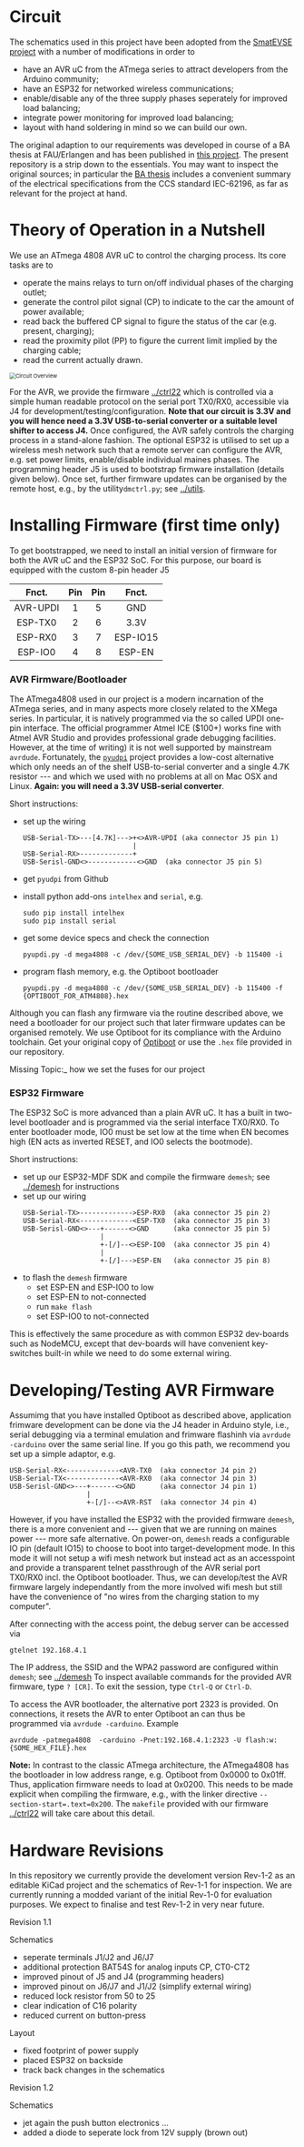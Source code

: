 Circuit
=======

The schematics used in this project have been adopted from the [SmatEVSE project](https://github.com/SmartEVSE) with a number of modifications in order to

- have an AVR uC from the ATmega series to attract developers from the Arduino community;
- have an ESP32 for networked wireless communications;
- enable/disable any of the three supply phases seperately for improved load balancing;
- integrate power monitoring for improved load balancing;
- layout with hand soldering in mind so we can build our own.

The original adaption to our requirements was developed in course of a BA thesis at FAU/Erlangen and has been published in [this project](https://github.com/dreadnomad/FGCCS-Ctrl22). The present repository is a strip down to the essentials. You may want to inspect the original sources; in particular the [BA thesis](https://github.com/dreadnomad/FGCCS-Ctrl22/blob/master/doc/Bachelorarbeit_Pascal_Thurnherr.pdf) includes a convenient summary of the electrical specifications from the CCS standard IEC-62196, as far as relevant for the project at hand.



# Theory of Operation in a Nutshell

We use an ATmega 4808 AVR uC to control the charging process. Its core tasks are to

- operate the mains relays to turn on/off individual phases of the charging outlet;
- generate the control pilot signal (CP) to indicate to the car the amount of power available;
- read back the buffered CP signal to figure the status of the car (e.g. present, charging);
- read the proximity pilot (PP) to figure the current limit implied by the charging cable;
- read the current actually drawn.    

<img src="../images/circuit.png" alt="Circuit Overview" style="zoom:67%;" />

For the AVR, we provide the firmware [../ctrl22](../ctrl22/) which is controlled via a simple human readable protocol on the serial port TX0/RX0, accessible via J4 for development/testing/configuration. **Note that our circuit is 3.3V and you will hence need a 3.3V USB-to-serial converter or a suitable level shifter to access J4.** Once configured, the AVR safely controls the charging process in a stand-alone fashion. The optional ESP32 is utilised to set up a wireless mesh network such that a remote server can configure the AVR, e.g. set power limits, enable/disable individual maines phases.  The programming header J5 is used to bootstrap firmware installation (details given below). Once set, further firmware updates can be organised by the remote host, e.g., by the utility`dmctrl.py`; see [../utils](../utils/). 



# Installing Firmware (first time only)

To get bootstrapped, we need to install an initial version of firmware for both the AVR uC and the ESP32 SoC. For this purpose, our board is equipped with the custom 8-pin header J5

| Fnct.    | Pin | Pin | Fnct.     |
|:--------:|:---:|:---:|:---------:|
| AVR-UPDI |  1  |  5  | GND       |
| ESP-TX0  |  2  |  6  | 3.3V      |
| ESP-RX0  |  3  |  7  | ESP-IO15  |
| ESP-IO0  |  4  |  8  | ESP-EN    |



### AVR Firmware/Bootloader

The ATmega4808 used in our project is a modern incarnation of the ATmega series, and in many aspects more closely related to the XMega series. In particular, it is natively programmed via the so called  UPDI one-pin interface. The official programmer Atmel ICE ($100+) works fine with Atmel AVR Studio and provides professional grade debugging facilities. However, at the time of writing) it is not well supported by mainstream `avrdude`. Fortunately, the [`pyudpi`](https://github.com/mraardvark/pyupdi) project provides a low-cost alternative which only needs an of the shelf USB-to-serial converter and a single 4.7K resistor --- and which we used with no problems at all on Mac OSX and Linux. **Again: you will need a 3.3V USB-serial converter**.



Short instructions:

- set up the wiring
  ```
  USB-Serial-TX>---[4.7K]--->+<>AVR-UPDI (aka connector J5 pin 1)
                             |
  USB-Serial-RX>-------------+
  USB-Serisl-GND<>------------<>GND  (aka connector J5 pin 5)
  ```
  
- get `pyudpi` from Github

- install python add-ons `intelhex` and `serial`, e.g.
  ```
  sudo pip install intelhex
  sudo pip install serial
  ```
  
- get some device specs and check the connection
  ```
  pyupdi.py -d mega4808 -c /dev/{SOME_USB_SERIAL_DEV} -b 115400 -i
  
  ```
  
- program flash memory, e.g. the Optiboot bootloader

  ```
  pyupdi.py -d mega4808 -c /dev/{SOME_USB_SERIAL_DEV} -b 115400 -f {OPTIBOOT_FOR_ATM4808}.hex
  ```

Although you can flash any firmware via the routine described above, we need a bootloader for our project such that later firmware updates can be organised remotely. We use Optiboot for its compliance with the Arduino toolchain. Get your original copy of [Optiboot](https://github.com/Optiboot) or use the `.hex` file provided in our repository. 

Missing Topic:_ how we set the fuses for our project  


### ESP32 Firmware

The ESP32 SoC is more advanced than a plain AVR uC. It has a built in two-level bootloader and is programmed via the serial interface TX0/RX0. To enter bootloader mode, IO0 must be set low at the time when EN becomes high (EN acts as inverted RESET, and IO0 selects the bootmode).

Short instructions:
- set up our ESP32-MDF SDK and compile the firmware `demesh`; see [../demesh](../demesh/) for instructions
- set up our wiring
  ```
  USB-Serial-TX>------------->ESP-RX0  (aka connector J5 pin 2)
  USB-Serial-RX<-------------<ESP-TX0  (aka connector J5 pin 3)
  USB-Serisl-GND<>---+------<>GND      (aka connector J5 pin 5)
                     |
                     +-[/]--<>ESP-IO0  (aka connector J5 pin 4)
                     |
                     +-[/]--->ESP-EN   (aka connector J5 pin 8)
  ```
- to flash the `demesh` firmware
  - set ESP-EN and ESP-IO0 to low
  - set ESP-EN to not-connected
  - run `make flash`
  - set ESP-IO0 to not-connected
  

This is effectively the same procedure as with common ESP32 dev-boards such as NodeMCU, except that dev-boards will have convenient key-switches built-in while we need to do some external wiring. 


# Developing/Testing AVR Firmware

Assumimg that you have installed Optiboot as described above, application frimware development can be done via the J4 header in Arduino style, i.e., serial debugging via a terminal emulation and frimware flashinh via `avrdude -carduino` over the same serial line. If you go this path, we recommend you set up a simple adaptor, e.g.

```
USB-Serial-RX<-------------<AVR-TX0  (aka connector J4 pin 2)
USB-Serial-TX<-------------<AVR-RX0  (aka connector J4 pin 3)
USB-Serisl-GND<>---+------<>GND      (aka connector J4 pin 1)
                   |
                   +-[/]--<>AVR-RST  (aka connector J4 pin 4)

```

However, if you have installed the ESP32 with the provided firmware `demesh`, there is a more convenient and --- given that we are running on maines power --- more safe alternative. On power-on, `demesh` reads a configurable IO pin (default IO15) to choose to boot into target-development mode. In this mode it will not setup a wifi mesh network but instead act as an accesspoint and provide a transparent telnet passthrough of the AVR serial port TX0/RX0 incl. the Optiboot bootloader. Thus, we can develop/test the AVR firmware largely independantly from the more involved wifi mesh but still have the convenience of "no wires from the charging station to my computer".

After connecting with the access point, the debug server can be accessed via

```
gtelnet 192.168.4.1
```

The IP address, the SSID and the WPA2 password are configured within `demesh`; see [../demesh](../demesh/)
To inspect available commands for the provided AVR firmware, type `? [CR]`. To exit the session, 
type `Ctrl-Q` or `Ctrl-D`.

To access the AVR bootloader, the alternative port 2323 is provided. On connections, it resets the AVR to enter Optiboot an can thus be programmed via `avrdude -carduino`. Example 

```
avrdude -patmega4808  -carduino -Pnet:192.168.4.1:2323 -U flash:w:{SOME_HEX_FILE}.hex
```



**Note:** In contrast to the classic ATmega architecture, the ATmega4808 has the bootloader in low address range, e.g. Optiboot from 0x0000 to 0x01ff. Thus, application firmware needs to load at 0x0200. This needs to be made explicit when compiling the firmware, e.g., with the linker directive `--section-start=.text=0x200`. The `makefile` provided with our firmware [../ctrl22](../ctrl22/) will take care about this detail.  



# Hardware Revisions

In this repository we currently provide the develoment version Rev-1-2 as an editable KiCad project and the schematics of Rev-1-1 for inspection. We are currently running a modded variant of the initial Rev-1-0 for evaluation purposes. We expect to finalise and test Rev-1-2 in very near future.


Revision 1.1

Schematics
- seperate terminals J1/J2 and J6/J7
- additional protection BAT54S for analog inputs CP, CT0-CT2
- improved pinout of J5 and J4 (programming headers)
- improved pinout on J6/J7 and J1/J2 (simplify external wiring)
- reduced lock resistor from 50 to 25
- clear indication of C16 polarity
- reduced current on button-press

Layout
- fixed footprint of power supply
- placed ESP32 on backside
- track back changes in the schematics


Revision 1.2

Schematics
- jet again the push button electronics ...
- added a diode to seperate lock from 12V supply (brown out)




